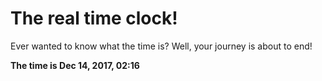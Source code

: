 # The real time clock!

Ever wanted to know what the time is? Well, your journey is about to end!

**The time is Dec 14, 2017, 02:16**